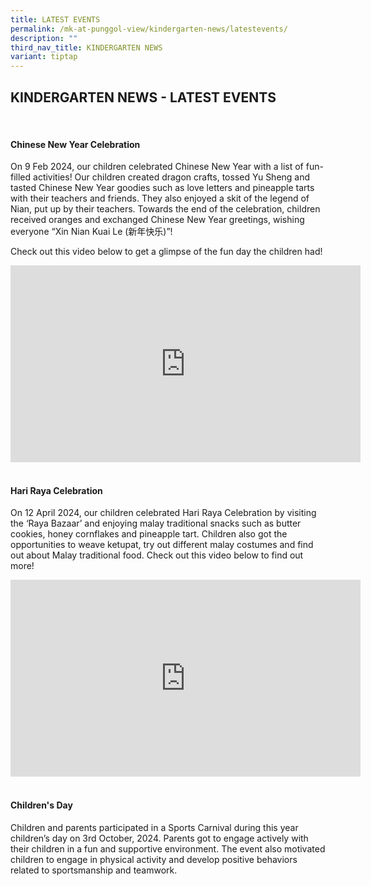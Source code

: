 ```yaml
---
title: LATEST EVENTS
permalink: /mk-at-punggol-view/kindergarten-news/latestevents/
description: ""
third_nav_title: KINDERGARTEN NEWS
variant: tiptap
---
```

<h2>KINDERGARTEN NEWS - LATEST EVENTS</h2>
<p>
<br>
</p>
<h4>Chinese New Year Celebration</h4>
<p>On 9 Feb 2024, our children celebrated Chinese New Year with a list of
fun-filled activities! Our children created dragon crafts, tossed Yu Sheng
and tasted Chinese New Year goodies such as love letters and pineapple
tarts with their teachers and friends. They also enjoyed a skit of the
legend of Nian, put up by their teachers. Towards the end of the celebration,
children received oranges and exchanged Chinese New Year greetings, wishing
everyone “Xin Nian Kuai Le (新年快乐)”!&nbsp;</p>
<p>Check out this video below to get a glimpse of the fun day the children
had!</p>
<p></p>
<div class="iframe-wrapper">
<iframe height="315" width="560" allowfullscreen="true" frameborder="0" src="https://www.youtube.com/embed/fsRCtmtkQ7k?si=RJv3QNrwMVyJXDaT"></iframe>
</div>
<h4><br>Hari Raya Celebration</h4>
<p>On 12 April 2024, our children celebrated Hari Raya Celebration by visiting
the ‘Raya Bazaar’ and enjoying malay traditional snacks such as butter
cookies, honey cornflakes and pineapple tart. Children also got the opportunities
to weave ketupat, try out different malay costumes and find out about Malay
traditional food. Check out this video below to find out more!</p>
<div class="iframe-wrapper">
<iframe height="315" width="560" allowfullscreen="true" frameborder="0" src="https://www.youtube.com/embed/7IaASLtnGFg?si=7HhfnOnT9SEvfZVA"></iframe>
</div>
<h4><br>Children's Day</h4>
<p>Children and parents participated in a Sports Carnival during this year
children’s day on 3rd October, 2024. Parents got to engage actively with
their children in a fun and supportive environment. The event also motivated
children to engage in physical activity and develop positive behaviors
related to sportsmanship and teamwork.</p>
<p></p>
<p>
<br>
</p>
<p></p>